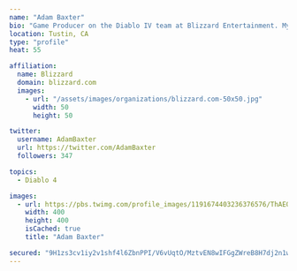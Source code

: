 ```yaml
---
name: "Adam Baxter"
bio: "Game Producer on the Diablo IV team at Blizzard Entertainment. My tweets are my own."
location: Tustin, CA
type: "profile"
heat: 55

affiliation:
  name: Blizzard
  domain: blizzard.com
  images:
    - url: "/assets/images/organizations/blizzard.com-50x50.jpg"
      width: 50
      height: 50

twitter:
  username: AdamBaxter
  url: https://twitter.com/AdamBaxter
  followers: 347

topics:
  - Diablo 4

images:
  - url: https://pbs.twimg.com/profile_images/1191674403236376576/ThAEOyvV_400x400.jpg
    width: 400
    height: 400
    isCached: true
    title: "Adam Baxter"

secured: "9H1zs3cv1iy2v1shf4l6ZbnPPI/V6vUqtO/MztvEN8wIFGgZWreB8H7dj2n1w0Esia8Ckb1aCILJnZmlLZMadi1V63jzvMVQwcncjZQfdmNijU8sZdwPHl3gEcumxx19Bm2bl/0VX0mupmwQUNBXSswNl67DzOJV1NEoVhqjjZQ0H2DFLA9ovezsBW15EiZqnXsZqdR+VPwJLS7m4X8kHbKeAX4NjJWBrRmRHglob2Gt6PrSjgQ+7tENsLbQf/rKJRpFAvSdlGdG0HyO2uHAvf3va+WQaeu0tMKpPGM33mUDJzNXhoU8sbkOnjHQeBz7YCqPSvjX3uaeFS1iEoxv0845K/hy92KRp5Bxc8mB/H7DfMEPzFlrM6NmSdOOyFSxLzNOOYRO3OrLecZ2Rjvu3g==;sl5cyFWfFKUW8Gw+SSG1Ow=="
---
```


